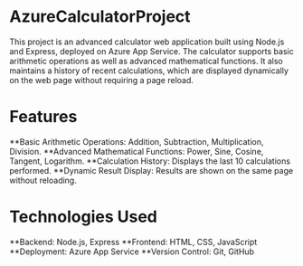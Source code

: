 # AzureCalculatorProject
This project is an advanced calculator web application built using Node.js and Express, deployed on Azure App Service. The calculator supports basic arithmetic operations as well as advanced mathematical functions. It also maintains a history of recent calculations, which are displayed dynamically on the web page without requiring a page reload.


# Features
**Basic Arithmetic Operations: Addition, Subtraction, Multiplication, Division.
**Advanced Mathematical Functions: Power, Sine, Cosine, Tangent, Logarithm.
**Calculation History: Displays the last 10 calculations performed.
**Dynamic Result Display: Results are shown on the same page without reloading.

# Technologies Used
**Backend: Node.js, Express
**Frontend: HTML, CSS, JavaScript
**Deployment: Azure App Service
**Version Control: Git, GitHub
